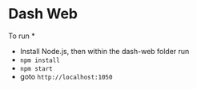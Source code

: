 # Dash Web

To run
* 
* Install Node.js, then within the dash-web folder run
* `npm install`
* `npm start`
* goto `http://localhost:1050`
